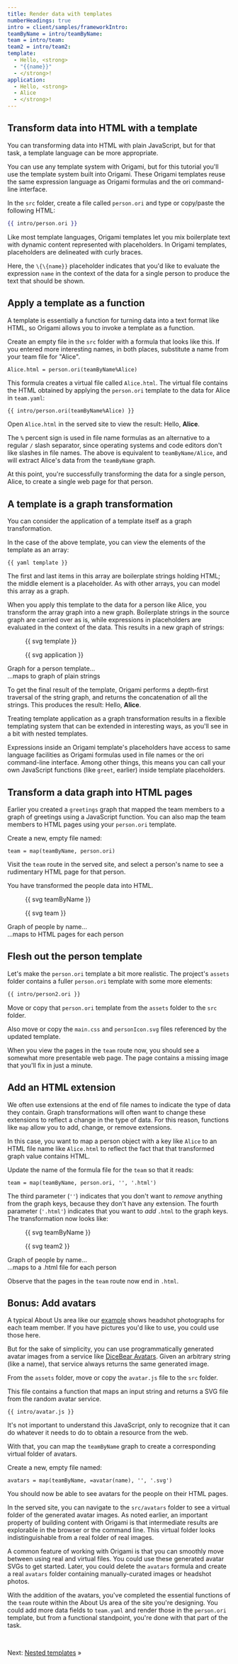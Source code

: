 ```yaml
---
title: Render data with templates
numberHeadings: true
intro = client/samples/frameworkIntro:
teamByName = intro/teamByName:
team = intro/team:
team2 = intro/team2:
template:
  - Hello, <strong>
  - "{{name}}"
  - </strong>!
application:
  - Hello, <strong>
  - Alice
  - </strong>!
---
```


## Transform data into HTML with a template

You can transforming data into HTML with plain JavaScript, but for that task, a template language can be more appropriate.

You can use any template system with Origami, but for this tutorial you'll use the template system built into Origami. These Origami templates reuse the same expression language as Origami formulas and the ori command-line interface.

<span class="tutorialStep"></span> In the `src` folder, create a file called `person.ori` and type or copy/paste the following HTML:

```hbs
{{ intro/person.ori }}
```

Like most template languages, Origami templates let you mix boilerplate text with dynamic content represented with placeholders. In Origami templates, placeholders are delineated with curly braces.

Here, the `\{\{name}}` placeholder indicates that you'd like to evaluate the expression `name` in the context of the data for a single person to produce the text that should be shown.

## Apply a template as a function

A template is essentially a function for turning data into a text format like HTML, so Origami allows you to invoke a template as a function.

<span class="tutorialStep"></span> Create an empty file in the `src` folder with a formula that looks like this. If you entered more interesting names, in both places, substitute a name from your team file for "Alice".

```console
Alice.html = person.ori(teamByName%Alice)
```

This formula creates a virtual file called `Alice.html`. The virtual file contains the HTML obtained by applying the `person.ori` template to the data for Alice in `team.yaml`:

```html
{{ intro/person.ori(teamByName%Alice) }}
```

<span class="tutorialStep"></span> Open `Alice.html` in the served site to view the result: Hello, **Alice**.

The `%` percent sign is used in file name formulas as an alternative to a regular `/` slash separator, since operating systems and code editors don't like slashes in file names. The above is equivalent to `teamByName/Alice`, and will extract Alice's data from the `teamByName` graph.

At this point, you're successfully transforming the data for a single person, Alice, to create a single web page for that person.

## A template is a graph transformation

You can consider the application of a template itself as a graph transformation.

In the case of the above template, you can view the elements of the template as an array:

```\yaml
{{ yaml template }}
```

The first and last items in this array are boilerplate strings holding HTML; the middle element is a placeholder. As with other arrays, you can model this array as a graph.

When you apply this template to the data for a person like Alice, you transform the array graph into a new graph. Boilerplate strings in the source graph are carried over as is, while expressions in placeholders are evaluated in the context of the data. This results in a new graph of strings:

<div class="sideBySide">
  <figure>
    {{ svg template }}
  </figure>
  <figure>
    {{ svg application }}
  </figure>
  <figcaption>Graph for a person template…</figcaption>
  <figcaption>…maps to graph of plain strings</figcaption>
</div>

To get the final result of the template, Origami performs a depth-first traversal of the string graph, and returns the concatenation of all the strings. This produces the result: Hello, **Alice**.

Treating template application as a graph transformation results in a flexible templating system that can be extended in interesting ways, as you'll see in a bit with nested templates.

Expressions inside an Origami template's placeholders have access to same language facilities as Origami formulas used in file names or the ori command-line interface. Among other things, this means you can call your own JavaScript functions (like `greet`, earlier) inside template placeholders.

## Transform a data graph into HTML pages

Earlier you created a `greetings` graph that mapped the team members to a graph of greetings using a JavaScript function. You can also map the team members to HTML pages using your `person.ori` template.

<span class="tutorialStep"></span> Create a new, empty file named:

```console
team = map(teamByName, person.ori)
```

<span class="tutorialStep"></span> Visit the `team` route in the served site, and select a person's name to see a rudimentary HTML page for that person.

You have transformed the people data into HTML.

<div class="sideBySide">
  <figure>
    {{ svg teamByName }}
  </figure>
  <figure>
    {{ svg team }}
  </figure>
  <figcaption>Graph of people by name…</figcaption>
  <figcaption>…maps to HTML pages for each person</figcaption>
</div>

## Flesh out the person template

Let's make the `person.ori` template a bit more realistic. The project's `assets` folder contains a fuller `person.ori` template with some more elements:

```html
{{ intro/person2.ori }}
```

<span class="tutorialStep"></span> Move or copy that `person.ori` template from the `assets` folder to the `src` folder.

<span class="tutorialStep"></span> Also move or copy the `main.css` and `personIcon.svg` files referenced by the updated template.

When you view the pages in the `team` route now, you should see a somewhat more presentable web page. The page contains a missing image that you'll fix in just a minute.

## Add an HTML extension

We often use extensions at the end of file names to indicate the type of data they contain. Graph transformations will often want to change these extensions to reflect a change in the type of data. For this reason, functions like `map` allow you to add, change, or remove extensions.

In this case, you want to map a person object with a key like `Alice` to an HTML file name like `Alice.html` to reflect the fact that that transformed graph value contains HTML.

<span class="tutorialStep"></span> Update the name of the formula file for the `team` so that it reads:

```console
team = map(teamByName, person.ori, '', '.html')
```

The third parameter (`''`) indicates that you don't want to _remove_ anything from the graph keys, because they don't have any extension. The fourth parameter (`'.html'`) indicates that you want to _add_ `.html` to the graph keys. The transformation now looks like:

<div class="sideBySide">
  <figure>
    {{ svg teamByName }}
  </figure>
  <figure>
    {{ svg team2 }}
  </figure>
  <figcaption>Graph of people by name…</figcaption>
  <figcaption>…maps to a .html file for each person</figcaption>
</div>

<span class="tutorialStep"></span> Observe that the pages in the `team` route now end in `.html`.

## Bonus: Add avatars

A typical About Us area like our [example](/samples/aboutUs) shows headshot photographs for each team member. If you have pictures you'd like to use, you could use those here.

But for the sake of simplicity, you can use programmatically generated avatar images from a service like [DiceBear Avatars](https://avatars.dicebear.com/). Given an arbitrary string (like a name), that service always returns the same generated image.

<span class="tutorialStep"></span> From the `assets` folder, move or copy the `avatar.js` file to the `src` folder.

This file contains a function that maps an input string and returns a SVG file from the random avatar service.

```\js
{{ intro/avatar.js }}
```

It's not important to understand this JavaScript, only to recognize that it can do whatever it needs to do to obtain a resource from the web.

With that, you can map the `teamByName` graph to create a corresponding virtual folder of avatars.

<span class="tutorialStep"></span> Create a new, empty file named:

```console
avatars = map(teamByName, =avatar(name), '', '.svg')
```

You should now be able to see avatars for the people on their HTML pages.

In the served site, you can navigate to the `src/avatars` folder to see a virtual folder of the generated avatar images. As noted earlier, an important property of building content with Origami is that intermediate results are explorable in the browser or the command line. This virtual folder looks indistinguishable from a real folder of real images.

A common feature of working with Origami is that you can smoothly move between using real and virtual files. You could use these generated avatar SVGs to get started. Later, you could delete the `avatars` formula and create a real `avatars` folder containing manually-curated images or headshot photos.

With the addition of the avatars, you've completed the essential functions of the `team` route within the About Us area of the site you're designing. You could add more data fields to `team.yaml` and render those in the `person.ori` template, but from a functional standpoint, you're done with that part of the task.

&nbsp;

Next: [Nested templates](intro5.html) »
